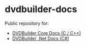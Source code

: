 # dvdbuilder-docs

Public repository for: 

* [DVDBuilder Core Docs (C / C++)](https://doc.dvdbuilder.com/cpp/latest)
* [DVDBuilder .Net Docs (C#)](https://doc.dvdbuilder.com/net/latest)
